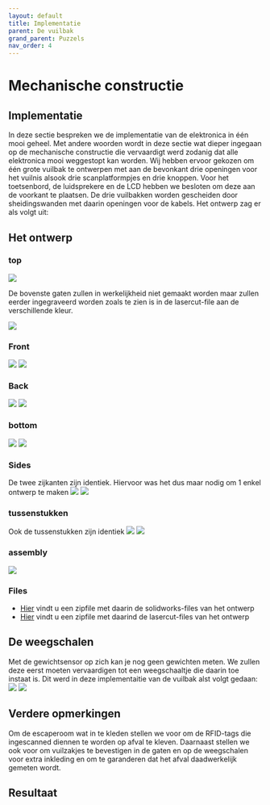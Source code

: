 ```yaml
---
layout: default
title: Implementatie
parent: De vuilbak
grand_parent: Puzzels
nav_order: 4
---
```

# Mechanische constructie
## Implementatie

In deze sectie bespreken we de implementatie van de elektronica in één mooi geheel.
Met andere woorden wordt in deze sectie wat dieper ingegaan op de mechanische constructie die vervaardigt werd zodanig dat alle elektronica mooi weggestopt kan worden.
Wij hebben ervoor gekozen om één grote vuilbak te ontwerpen met aan de bevonkant drie openingen voor het vuilnis alsook drie scanplatformpjes en drie knoppen.
Voor het toetsenbord, de luidsprekere en de LCD hebben we besloten om deze aan de voorkant te plaatsen.
De drie vuilbakken worden gescheiden door sheidingswanden met daarin openingen voor de kabels.
Het ontwerp zag er als volgt uit:

## Het ontwerp

### top
![](Top_solidworks.jpg)

De bovenste gaten zullen in werkelijkheid niet gemaakt worden maar zullen eerder ingegraveerd worden zoals te zien is in de lasercut-file aan de verschillende kleur.

![](top_lasercut.jpg)
### Front
![](Front_solidworks.jpg)
![](Front_lasercut.jpg)
### Back
![](Back_solidworks.jpg)
![](Back_lasercut.jpg)
### bottom
![](Bottom_solidworks.jpg)
![](Back_lasercut.jpg)
### Sides
De twee zijkanten zijn identiek.
Hiervoor was het dus maar nodig om 1 enkel ontwerp te maken
![](Sides_solidworks.jpg)
![](Sides_lasercut.jpg)
### tussenstukken
Ook de tussenstukken zijn identiek
![](Tussenstuk_solidworks.jpg)
![](Tussenstuk_lasercut.jpg)
### assembly
![](Assembly.jpg)

### Files

- [Hier](solidworks_files.zip) vindt u een zipfile met daarin de solidworks-files van het ontwerp
- [Hier](lasercut_files.zip) vindt u een zipfile met daarind de lasercut-files van het ontwerp

## De weegschalen

Met de gewichtsensor op zich kan je nog geen gewichten meten.
We zullen deze eerst moeten vervaardigen tot een weegschaaltje die daarin toe instaat is.
Dit werd in deze implementaitie van de vuilbak alst volgt gedaan:
![](weegschaal1.jpg)
![](weegschaal2.jpg)

## Verdere opmerkingen

Om de escaperoom wat in te kleden stellen we voor om de RFID-tags die ingescanned diennen te worden op afval te kleven.
Daarnaast stellen we ook voor om vuilzakjes te bevestigen in de gaten en op de weegschalen voor extra inkleding en om te garanderen dat het afval daadwerkelijk gemeten wordt.

## Resultaat



